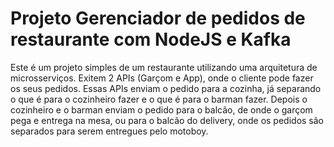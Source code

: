 # Projeto Gerenciador de pedidos de restaurante com NodeJS e Kafka

Este é um projeto simples de um restaurante utilizando uma arquitetura de microsserviços. Exitem 2 APIs (Garçom e App), onde o cliente pode fazer os seus pedidos. Essas APIs enviam o pedido para a cozinha, já separando o que é para o cozinheiro fazer e o que é para o barman fazer. Depois o cozinheiro e o barman enviam o pedido para o balcão, de onde o garçom pega e entrega na mesa, ou para o balcão do delivery, onde os pedidos são separados para serem entregues pelo motoboy.
